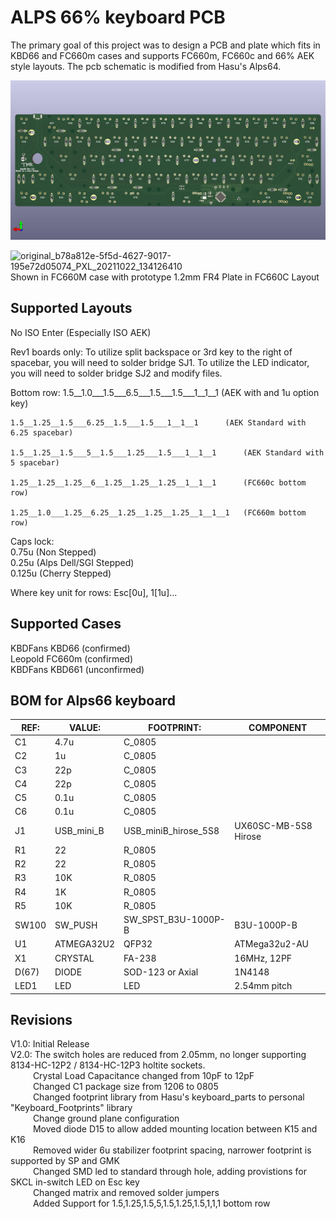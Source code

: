 ALPS 66% keyboard PCB
=====================
The primary goal of this project was to design a PCB and plate which fits in KBD66 and FC660m cases and supports FC660m, FC660c and 66% AEK style layouts.
The pcb schematic is modified from Hasu's Alps64.

![alps66_pcb](https://github.com/AndrewBDavis/Alps66/blob/master/alps66_pcb.jpg)

![original_b78a812e-5f5d-4627-9017-195e72d05074_PXL_20211022_134126410](https://user-images.githubusercontent.com/39595668/158284196-30c5b18c-e798-4116-88bb-9f892bb77be8.jpg)
Shown in FC660M case with prototype 1.2mm FR4 Plate in FC660C Layout

Supported Layouts
---------------
No ISO Enter (Especially ISO AEK)

Rev1 boards only:
	To utilize split backspace or 3rd key to the right of spacebar, you will need to solder bridge SJ1.
	To utilize the LED indicator, you will need to solder bridge SJ2 and modify files. 


Bottom row:
	1.5__1.0___1.5___6.5___1.5___1.5___1__1__1		(AEK with and 1u option key)

	1.5__1.25__1.5___6.25__1.5___1.5___1__1__1		(AEK Standard with 6.25 spacebar)

	1.5__1.25__1.5___5__1.5___1.25___1.5___1__1__1		(AEK Standard with 5 spacebar)
	
	1.25__1.25__1.25__6__1.25__1.25__1.25__1__1__1		(FC660c bottom row)
	
	1.25__1.0___1.25__6.25__1.25__1.25__1.25__1__1__1	(FC660m bottom row)
 
 
Caps lock:  
	0.75u  (Non Stepped)  
	0.25u  (Alps Dell/SGI Stepped)  
	0.125u (Cherry Stepped)  

Where key unit for rows: Esc[0u], 1[1u]...


Supported Cases
-------------
KBDFans KBD66 (confirmed)  
Leopold FC660m (confirmed)  
KBDFans KBD661 (unconfirmed)  

BOM for Alps66 keyboard                                                  
------------------
| REF:  | VALUE:     | FOOTPRINT:           | COMPONENT            |
|------ | ---------- | -------------------- | -------------------- |  
| C1    | 4.7u       | C_0805               |                      |
| C2    | 1u         | C_0805               |                      |     
| C3    | 22p        | C_0805               |                      |
| C4    | 22p        | C_0805               |                      |
| C5    | 0.1u       | C_0805               |                      |
| C6    | 0.1u       | C_0805               |                      |
| J1    | USB_mini_B | USB_miniB_hirose_5S8 | UX60SC-MB-5S8 Hirose |
| R1    | 22         | R_0805               |                      |
| R2    | 22         | R_0805               |                      |
| R3    | 10K        | R_0805               |                      |
| R4    | 1K         | R_0805               |                      |
| R5    | 10K        | R_0805               |                      |
| SW100 | SW_PUSH    | SW_SPST_B3U-1000P-B  | B3U-1000P-B          |
| U1    | ATMEGA32U2 | QFP32                | ATMega32u2-AU        | 
| X1    | CRYSTAL    | FA-238               | 16MHz, 12PF          |
| D(67) | DIODE      | SOD-123 or Axial     | 1N4148               |
| LED1  | LED        | LED                  | 2.54mm pitch         |

Revisions
-------------
V1.0: 	Initial Release  
V2.0: 	The switch holes are reduced from 2.05mm, no longer supporting 8134-HC-12P2 / 8134-HC-12P3 holtite sockets.  
&emsp;&emsp;&nbsp;&nbsp;Crystal Load Capacitance changed from 10pF to 12pF  
&emsp;&emsp;&nbsp;&nbsp;Changed C1 package size from 1206 to 0805  
&emsp;&emsp;&nbsp;&nbsp;Changed footprint library from Hasu's keyboard_parts to personal "Keyboard_Footprints" library  
&emsp;&emsp;&nbsp;&nbsp;Change ground plane configuration  
&emsp;&emsp;&nbsp;&nbsp;Moved diode D15 to allow added mounting location between K15 and K16  
&emsp;&emsp;&nbsp;&nbsp;Removed wider 6u stabilizer footprint spacing, narrower footprint is supported by SP and GMK  
&emsp;&emsp;&nbsp;&nbsp;Changed SMD led to standard through hole, adding provistions for SKCL in-switch LED on Esc key  
&emsp;&emsp;&nbsp;&nbsp;Changed matrix and removed solder jumpers  
&emsp;&emsp;&nbsp;&nbsp;Added Support for 1.5,1.25,1.5,5,1.5,1.25,1.5,1,1,1 bottom row  
